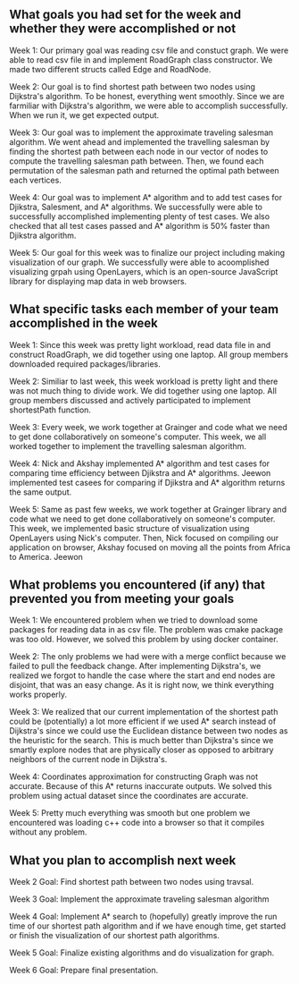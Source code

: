 ## What goals you had set for the week and whether they were accomplished or not
Week 1: Our primary goal was reading csv file and constuct graph. We were able to read csv file in and implement RoadGraph class constructor. We made two different structs called Edge and RoadNode. 

Week 2: Our goal is to find shortest path between two nodes using Dijkstra's algorithm. To be honest, everything went smoothly. Since we are farmiliar with Dijkstra's algorithm, we were able to accomplish successfully. When we run it, we get expected output.

Week 3: Our goal was to implement the approximate traveling salesman algorithm. We went ahead and implemented the travelling salesman by finding the shortest path between each node in our vector of nodes to compute the travelling salesman path between. Then, we found each permutation of the salesman path and returned the optimal path between each vertices. 

Week 4: Our goal was to implement A* algorithm and to add test cases for Djikstra, Salesment, and A* algorithms. We successfully were able to successfully accomplished implementing plenty of test cases. We also checked that all test cases passed and A* algorithm is 50% faster than Djikstra algorithm.

Week 5: Our goal for this week was to finalize our project including making visualization of our graph. We successfully were able to acoomplished visualizing grpah using OpenLayers, which is an open-source JavaScript library for displaying map data in web browsers. 


## What specific tasks each member of your team accomplished in the week

Week 1: Since this week was pretty light workload, read data file in and construct RoadGraph, we did together using one laptop. All group members downloaded required packages/libraries. 

Week 2: Similiar to last week, this week workload is pretty light and there was not much thing to divide work. We did together using one laptop. All group members discussed and actively participated to implement shortestPath function. 

Week 3: Every week, we work together at Grainger and code what we need to get done collaboratively on someone's computer. This week, we all worked together to implement the travelling salesman algorithm.

Week 4: Nick and Akshay implemented A* algorithm and test cases for comparing time efficiency between Djikstra and A* algorithms. Jeewon implemented test casees for comparing if Djikstra and A* algorithm returns the same output.

Week 5: Same as past few weeks, we work together at Grainger library and code what we need to get done collaboratively on someone's computer. This week, we implemented basic structure of visualization using OpenLayers using Nick's computer. Then, Nick focused on compiling our application on browser, Akshay focused on moving all the points from Africa to America. Jeewon 

## What problems you encountered (if any) that prevented you from meeting your goals

Week 1: We encountered problem when we tried to download some packages for reading data in as csv file. The problem was cmake package was too old. However, we solved this problem by using docker container. 

Week 2: The only problems we had were with a merge conflict because we failed to pull the feedback change. After implementing Dijkstra's, we realized we forgot to handle the case where the start and end nodes are disjoint, that was an easy change. As it is right now, we think everything works properly.

Week 3: We realized that our current implementation of the shortest path could be (potentially) a lot more efficient if we used A* search instead of Dijkstra's since we could use the Euclidean distance between two nodes as the heuristic for the search. This is much better than Dijkstra's since we smartly explore nodes that are physically closer as opposed to arbitrary neighbors of the current node in Dijkstra's. 

Week 4: Coordinates approximation for constructing Graph was not accurate. Because of this A* returns inaccurate outputs. We solved this problem using actual dataset since the coordinates are accurate. 

Week 5: Pretty much everything was smooth but one problem we encountered was loading c++ code into a browser so that it compiles without any problem. 

## What you plan to accomplish next week

Week 2 Goal: Find shortest path between two nodes using travsal.

Week 3 Goal: Implement the approximate traveling salesman algorithm

Week 4 Goal: Implement A* search to (hopefully) greatly improve the run time of our shortest path algorithm and if we have enough time, get started or finish the visualization of our shortest path algorithms. 

Week 5 Goal: Finalize existing algorithms and do visualization for graph. 

Week 6 Goal: Prepare final presentation. 